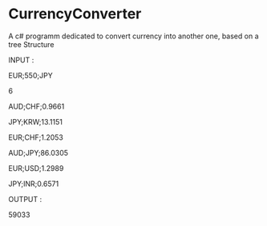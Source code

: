 # CurrencyConverter
A c# programm dedicated to convert currency into another one, based on a tree Structure

INPUT :

EUR;550;JPY

6

AUD;CHF;0.9661

JPY;KRW;13.1151

EUR;CHF;1.2053

AUD;JPY;86.0305

EUR;USD;1.2989

JPY;INR;0.6571


OUTPUT :

59033
